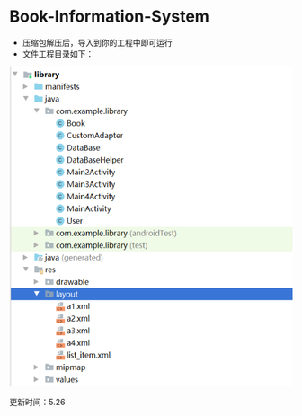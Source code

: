 # Book-Information-System
* 压缩包解压后，导入到你的工程中即可运行
* 文件工程目录如下：

![image](https://github.com/qiexingdong/Book-Information-System/blob/main/img/1.png)

更新时间：5.26
